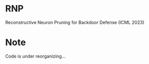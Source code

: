 # RNP
Reconstructive Neuron Pruning for Backdoor Defense (ICML 2023)

# Note
Code is under reorganizing...
